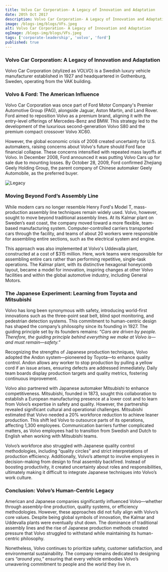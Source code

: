 ```yaml
---
title: Volvo Car Corporation- A Legacy of Innovation and Adaptation
date: 20th Oct 2017
description: Volvo Car Corporation- A Legacy of Innovation and Adaptation
image: /blogs-img/blogs/VFs.jpeg
alt: Volvo Car Corporation- A Legacy of Innovation and Adaptation
ogImage: /blogs-img/blogs/VFs.jpeg
tags: ['corporate-leadership', 'volvo', 'ford']
published: true
---
```


### **Volvo Car Corporation: A Legacy of Innovation and Adaptation**

Volvo Car Corporation (stylized as VOLVO) is a Swedish luxury vehicle
manufacturer established in 1927 and headquartered in Gothenburg,
Sweden, operating from the VAK building.

### **Volvo & Ford: The American Influence**

Volvo Car Corporation was once part of Ford Motor Company's Premier
Automotive Group (PAG), alongside Jaguar, Aston Martin, and Land Rover.
Ford aimed to reposition Volvo as a premium brand, aligning it with the
entry-level offerings of Mercedes-Benz and BMW. This strategy led to the
development of the luxurious second-generation Volvo S80 and the premium
compact crossover Volvo XC60.

However, the global economic crisis of 2008 created uncertainty for U.S.
automakers, raising concerns about Volvo's future should Ford face
financial collapse. These concerns intensified with repeated mass
layoffs at Volvo. In December 2008, Ford announced it was putting Volvo
Cars up for sale due to mounting losses. By October 28, 2009, Ford
confirmed Zhejiang Geely Holding Group, the parent company of Chinese
automaker Geely Automobile, as the preferred buyer.

![Legacy](https://ik.imagekit.io/u6cq4dqll/blog/cars/legacy-Innovation.jpg?updatedAt=1746274281943)

### **Moving Beyond Ford’s Assembly Line**

While modern cars no longer resemble Henry Ford's Model T,
mass-production assembly line techniques remain widely used. Volvo,
however, sought to move beyond traditional assembly lines. At its Kalmar
plant on Sweden’s east coast, the company moved toward a more flexible,
team-based manufacturing system. Computer-controlled carriers
transported cars through the facility, and teams of about 20 workers
were responsible for assembling entire sections, such as the electrical
system and engine.

This approach was also implemented at Volvo's Uddevalla plant,
constructed at a cost of \$315 million. Here, work teams were
responsible for assembling entire cars rather than performing
repetitive, single-task operations. The Kalmar plant, with its
distinctive hexagonal honeycomb layout, became a model for innovation,
inspiring changes at other Volvo facilities and within the global
automotive industry, including General Motors.

### **The Japanese Experiment: Learning from Toyota and Mitsubishi**

Volvo has long been synonymous with safety, introducing world-first
innovations such as the three-point seat belt, blind spot monitoring,
and pedestrian detection systems. This commitment to human-centric
design has shaped the company’s philosophy since its founding in 1927.
The guiding principle set by its founders remains: _“Cars are driven by
people. Therefore, the guiding principle behind everything we make at
Volvo is—and must remain—safety.”_

Recognizing the strengths of Japanese production techniques, Volvo
adopted the Andon system—pioneered by Toyota—to enhance quality control.
Andon allows any worker to stop production by pulling a yellow cord if
an issue arises, ensuring defects are addressed immediately. Daily team
boards display production targets and quality metrics, fostering
continuous improvement.

Volvo also partnered with Japanese automaker Mitsubishi to enhance
competitiveness. Mitsubishi, founded in 1873, sought this collaboration
to establish a European manufacturing presence at a lower cost and to
learn from Volvo’s expertise in safety and quality. However, the
partnership revealed significant cultural and operational challenges.
Mitsubishi estimated that Volvo needed a 20% workforce reduction to
achieve leaner production. This shift led Volvo to outsource parts of
its operations, affecting 1,300 employees. Communication barriers
further complicated matters, as Volvo employees had to transition from
Swedish and Dutch to English when working with Mitsubishi teams.

Volvo’s workforce also struggled with Japanese quality control
methodologies, including “quality circles” and strict interpretations of
production efficiency. Additionally, Volvo’s attempt to involve
employees in decision-making from design to final assembly backfired.
Instead of boosting productivity, it created uncertainty about roles and
responsibilities, ultimately making it difficult to integrate Japanese
techniques into Volvo’s work culture.

### **Conclusion: Volvo’s Human-Centric Legacy**

American and Japanese companies significantly influenced Volvo—whether
through assembly-line production, quality systems, or efficiency
methodologies. However, these approaches did not fully align with
Volvo’s core values. Despite being global symbols of innovation, the
Kalmar and Uddevalla plants were eventually shut down. The dominance of
traditional assembly lines and the rise of Japanese production methods
created pressure that Volvo struggled to withstand while maintaining its
human-centric philosophy.

Nonetheless, Volvo continues to prioritize safety, customer
satisfaction, and environmental sustainability. The company remains
dedicated to designing cars _“around you,”_ ensuring that every vehicle
embodies Volvo’s unwavering commitment to people and the world they live
in.
